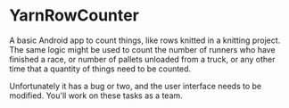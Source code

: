 # YarnRowCounter

A basic Android app to count things, like rows knitted in a knitting project.  The same logic might be used to count the number of runners who have finished a race, or number of pallets unloaded from a truck, or any other time that a quantity of things need to be counted. 

Unfortunately it has a bug or two, and the user interface needs to be modified. You'll work on these tasks as a team. 

